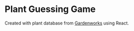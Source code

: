 <h1>Plant Guessing Game</h1>

Created with plant database from [Gardenworks](https://gardenworks.ca) using React.
